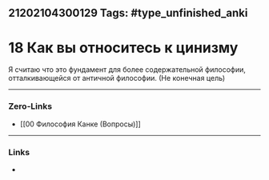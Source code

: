 21202104300129
Tags: #type_unfinished_anki
---
# 18 Как вы относитесь к цинизму

Я считаю что это фундамент для более содержательной философии, отталкивающейся от античной философии. (Не конечная цель)

---
### Zero-Links
- [[00 Философия Канке (Вопросы)]]
---
### Links
-